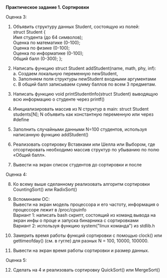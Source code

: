 **Практическое задание 1. Сортировки**

Оценка 3:
1. Объявить структуру данных Student, состоящую из полей:  
	struct Student {  
	Имя студента (до 64 символов);  
	Оценка по математике (0-100);   
	Оценка по физике (0-100);  
	Оценка по информатике (0-100);  
	Общий балл (0-300);
	};

2. Написать функцию struct Student addStudent(name, math, phy, inf):  
	a. Создаем локальную переменную newStudent,  
	b. Заполняем поля структуры newStudent входными аргументами  
	c. В общий балл записываем сумму баллов по всем 3 предметам.  
3. Написать функцию void printStudentInfo(struct Student) выводящую всю информацию о студенте через printf()  
4. Инициализировать массив из N структур в main: struct Student students[N]; N объявить как константную переменную или через #define  
5. Заполнить случайными данными N=100 студентов, используя написанную функцию addStudent()  
6. Реализовать сортировку Вставками или Шелла или Выбором, где отсортировать необходимо массив структур по убыванию по полю «Общий балл».  
7. Вывести на экран список студентов до сортировки и после  

Оценка 4:  

8. Ко всему выше сделанному реализовать алгоритм сортировки CountingSort() или RadixSort()  

9. Вспоминаем ОС:  
Вывести на экран модель процессора и его частоту, информация о процессоре лежит в /proc/cpuinfo  
Вариант 1: написать bash скрипт, состоящий из команд вывода на экран инфы о проце и запуска бинарника с сортировками  
Вариант 2: используя функцию system("linux команда") из stdlib.h  

10. Замерить время работы функций сортировки с помощью clock() или gettimeofday() (см. в гугле) для разных N = 100, 10000, 100000.  

11. Вывести на экран время работы сортировки и размер данных.


Оценка 5:  

12. Сделать на 4 и реализовать сортировку QuickSort() или MergeSort()
